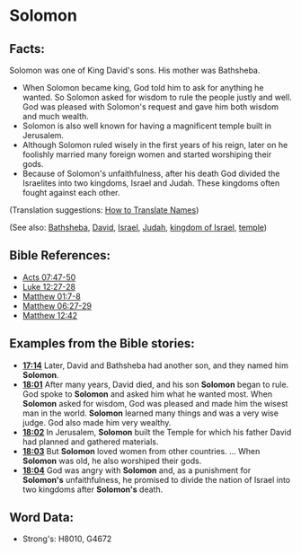 # Solomon #

## Facts: ##

Solomon was one of King David's sons. His mother was Bathsheba.

* When Solomon became king, God told him to ask for anything he wanted. So Solomon asked for wisdom to rule the people justly and well. God was pleased with Solomon's request and gave him both wisdom and much wealth.
* Solomon is also well known for having a magnificent temple built in Jerusalem.
* Although Solomon ruled wisely in the first years of his reign, later on he foolishly married many foreign women and started worshiping their gods. 
* Because of Solomon's unfaithfulness, after his death God divided the Israelites into two kingdoms, Israel and Judah. These kingdoms often fought against each other.

(Translation suggestions: [How to Translate Names](rc://en/ta/man/translate/translate-names))

(See also: [Bathsheba](../names/bathsheba.md), [David](../names/david.md), [Israel](../kt/israel.md), [Judah](../names/kingdomofjudah.md), [kingdom of Israel](../names/kingdomofisrael.md), [temple](../kt/temple.md))

## Bible References: ##

* [Acts 07:47-50](rc://en/tn/help/act/07/47)
* [Luke 12:27-28](rc://en/tn/help/luk/12/27)
* [Matthew 01:7-8](rc://en/tn/help/mat/01/07)
* [Matthew 06:27-29](rc://en/tn/help/mat/06/27)
* [Matthew 12:42](rc://en/tn/help/mat/12/42)

## Examples from the Bible stories: ##

* __[17:14](rc://en/tn/help/obs/17/14)__ Later,  David and Bathsheba had another son, and they named him __Solomon__.
* __[18:01](rc://en/tn/help/obs/18/01)__ After many years, David died, and his son __Solomon__ began to rule. God spoke to __Solomon__ and asked him what he wanted most. When __Solomon__ asked for wisdom, God was pleased and made him the wisest man in the world. __Solomon__ learned many things and was a very wise judge. God also made him very wealthy.
* __[18:02](rc://en/tn/help/obs/18/02)__ In Jerusalem, __Solomon__ built the Temple for which his father David had planned and gathered materials.
* __[18:03](rc://en/tn/help/obs/18/03)__ But __Solomon__ loved women from other countries. ... When __Solomon__ was old, he also worshiped their gods.
* __[18:04](rc://en/tn/help/obs/18/04)__ God was angry with __Solomon__ and, as a punishment for __Solomon's__ unfaithfulness, he promised to divide the nation of Israel into two kingdoms after __Solomon's__ death.

## Word Data: ##

* Strong's: H8010, G4672

